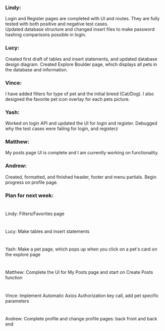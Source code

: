 ### Lindy:  
Login and Register pages are completed with UI and routes. They are fully tested with both positive and negative test cases.  
Updated database structure and changed insert files to make password hashing comparisons possible in login.  

### Lucy: 
Created first draft of tables and insert statements, and updated database design diagram. Created Explore Boulder page, which displays all pets in the database and information. 

### Vince:  
I have added filters for type of pet and the initial breed (Cat/Dog). I also designed the favorite pet icon overlay for each pets picture.

### Yash:
Worked on login API and updated the UI for login and register. Debugged why the test cases were failing for login, and registerz
### Matthew: 
My posts page UI is complete and I am currently working on functionality.

### Andrew:
Created, formatted, and finished header, footer and menu partials. Begin progress on profile page.
### Plan for next week:  
#
Lindy: Filters/Favorites page
#
Lucy: Make tables and insert statements
#
Yash: Make a pet page, which pops up when you click on a pet's card on the explore page
#
Matthew: Complete the UI for My Posts page and start on Create Posts function
#
Vince:  Implement Automatic Axios Authorization key call, add pet specific parameters
#
Andrew:
Complete profile and change profile pages: back front and back end


